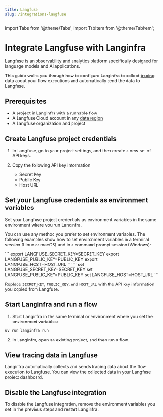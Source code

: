 ```yaml
---
title: Langfuse
slug: /integrations-langfuse
---
```


import Tabs from '@theme/Tabs';
import TabItem from '@theme/TabItem';

# Integrate Langfuse with Langinfra

[Langfuse](https://langfuse.com/) is an observability and analytics platform specifically designed for language models and AI applications.

This guide walks you through how to configure Langinfra to collect [tracing](https://langfuse.com/docs/tracing) data about your flow executions and automatically send the data to Langfuse.

## Prerequisites

- A project in Langinfra with a runnable flow
- A Langfuse Cloud account in any [data region](https://langfuse.com/faq/all/cloud-data-regions)
- A Langfuse organization and project

## Create Langfuse project credentials

1. In Langfuse, go to your project settings, and then create a new set of API keys.

2. Copy the following API key information:

   - Secret Key
   - Public Key
   - Host URL

## Set your Langfuse credentials as environment variables

Set your Langfuse project credentials as environment variables in the same environment where you run Langinfra.

You can use any method you prefer to set environment variables.
The following examples show how to set environment variables in a terminal session (Linux or macOS) and in a command prompt session (Windows):

<Tabs>

<TabItem value="linux-macos" label="Linux or macOS" default>
```
export LANGFUSE_SECRET_KEY=SECRET_KEY
export LANGFUSE_PUBLIC_KEY=PUBLIC_KEY
export LANGFUSE_HOST=HOST_URL
```
</TabItem>

<TabItem value="windows" label="Windows" default>
```
set LANGFUSE_SECRET_KEY=SECRET_KEY
set LANGFUSE_PUBLIC_KEY=PUBLIC_KEY
set LANGFUSE_HOST=HOST_URL
```
</TabItem>

</Tabs>

Replace `SECRET_KEY`, `PUBLIC_KEY`, and `HOST_URL` with the API key information you copied from Langfuse.

## Start Langinfra and run a flow

1. Start Langinfra in the same terminal or environment where you set the environment variables:

```bash
uv run langinfra run
```

2. In Langinfra, open an existing project, and then run a flow.

## View tracing data in Langfuse

Langinfra automatically collects and sends tracing data about the flow execution to Langfuse.
You can view the collected data in your Langfuse project dashboard.

## Disable the Langfuse integration

To disable the Langfuse integration, remove the environment variables you set in the previous steps and restart Langinfra.
